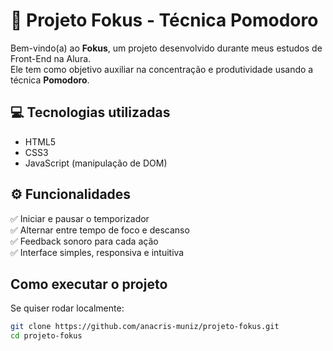 # :dart: Projeto Fokus - Técnica Pomodoro

Bem-vindo(a) ao **Fokus**, um projeto desenvolvido durante meus estudos de Front-End na Alura.  
Ele tem como objetivo auxiliar na concentração e produtividade usando a técnica **Pomodoro**. 

## 💻 Tecnologias utilizadas

- HTML5
- CSS3
- JavaScript (manipulação de DOM)

## :gear: Funcionalidades

✅ Iniciar e pausar o temporizador  
✅ Alternar entre tempo de foco e descanso  
✅ Feedback sonoro para cada ação  
✅ Interface simples, responsiva e intuitiva



## Como executar o projeto
Se quiser rodar localmente:

```bash
git clone https://github.com/anacris-muniz/projeto-fokus.git
cd projeto-fokus

